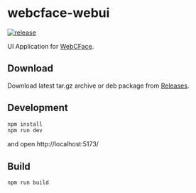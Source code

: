 # webcface-webui
[![release](https://img.shields.io/github/v/release/na-trium-144/webcface-webui)](https://github.com/na-trium-144/webcface-webui/releases)

UI Application for [WebCFace](https://github.com/na-trium-144/webcface).

## Download
Download latest tar.gz archive or deb package from [Releases](https://github.com/na-trium-144/webcface-webui/releases).

## Development

```bash
npm install
npm run dev
```

and open http://localhost:5173/

## Build

```bash
npm run build
```


